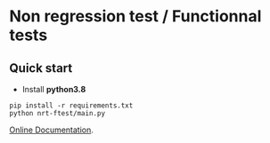 # Non regression test / Functionnal tests
## Quick start

- Install **python3.8**
```
pip install -r requirements.txt
python nrt-ftest/main.py
```
[Online Documentation](https://kwili.github.io/NRT-FTEST/ "Online Documentation").
